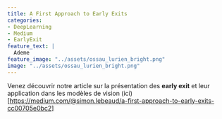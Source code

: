 ```yaml
---
title: A First Approach to Early Exits
categories:
- DeepLearning
- Medium
- EarlyExit
feature_text: |
  Ademe
feature_image: "../assets/ossau_lurien_bright.png"
image: "../assets/ossau_lurien_bright.png"
---
```


Venez découvrir notre article sur la présentation des **early exit** et leur application dans les modèles de vision (ici)[https://medium.com/@simon.lebeaud/a-first-approach-to-early-exits-cc00705e0bc2]